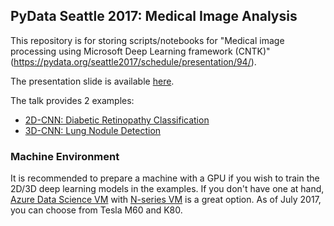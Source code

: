 ## PyData Seattle 2017: Medical Image Analysis

This repository is for storing scripts/notebooks for "Medical image processing using Microsoft Deep Learning framework (CNTK)" (https://pydata.org/seattle2017/schedule/presentation/94/).

The presentation slide is available [here](./PyData_medical_images.pdf).

The talk provides 2 examples:
- [2D-CNN: Diabetic Retinopathy Classification](./diabetic_retinopathy)
- [3D-CNN: Lung Nodule Detection](./lung_nodule)

### Machine Environment

It is recommended to prepare a machine with a GPU if you wish to train the 2D/3D deep learning models in the examples. If you don't have one at hand, [Azure Data Science VM](https://docs.microsoft.com/en-us/azure/machine-learning/machine-learning-data-science-virtual-machine-overview) with [N-series VM](https://azure.microsoft.com/en-us/pricing/details/virtual-machines/linux/) is a great option. As of July 2017, you can choose from Tesla M60 and K80.
